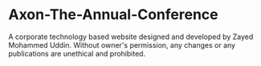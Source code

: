 # Axon-The-Annual-Conference
A corporate technology based website designed and developed by Zayed Mohammed Uddin.
Without owner's permission, any changes or any publications are unethical and prohibited.
